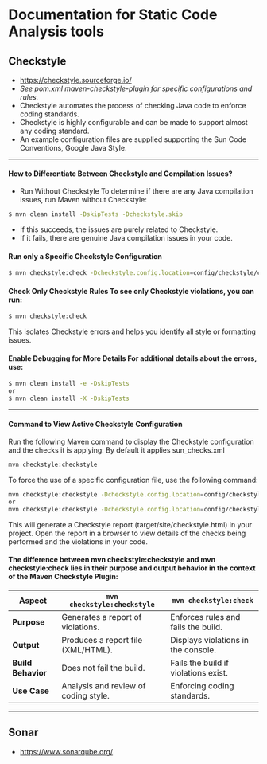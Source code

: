 # Documentation for Static Code Analysis tools

## Checkstyle
- https://checkstyle.sourceforge.io/
- *See pom.xml <artifactId>maven-checkstyle-plugin</artifactId> for specific configurations and rules.*
- Checkstyle automates the process of checking Java code to enforce coding standards.
- Checkstyle is highly configurable and can be made to support almost any coding standard. 
- An example configuration files are supplied supporting the Sun Code Conventions, Google Java Style.

---------------------------------------
#### How to Differentiate Between Checkstyle and Compilation Issues?
- Run Without Checkstyle To determine if there are any Java compilation issues, run Maven without Checkstyle:

```sh
$ mvn clean install -DskipTests -Dcheckstyle.skip
```

  - If this succeeds, the issues are purely related to Checkstyle.
  - If it fails, there are genuine Java compilation issues in your code.

#### Run only a Specific Checkstyle Configuration
```sh
$ mvn checkstyle:check -Dcheckstyle.config.location=config/checkstyle/custom_checks.xml
```

#### Check Only Checkstyle Rules To see only Checkstyle violations, you can run:

```sh
$ mvn checkstyle:check
```

This isolates Checkstyle errors and helps you identify all style or formatting issues.

#### Enable Debugging for More Details For additional details about the errors, use:

```sh
$ mvn clean install -e -DskipTests
or
$ mvn clean install -X -DskipTests
```

---------------------------------------

#### Command to View Active Checkstyle Configuration
Run the following Maven command to display the Checkstyle configuration and the checks it is applying:
By default it applies sun_checks.xml
```sh
mvn checkstyle:checkstyle
```

To force the use of a specific configuration file, use the following command:
```sh
mvn checkstyle:checkstyle -Dcheckstyle.config.location=config/checkstyle/custom_checks.xml
or
mvn checkstyle:checkstyle -Dcheckstyle.config.location=config/checkstyle/google_code_style_checks.xml
```

This will generate a Checkstyle report (target/site/checkstyle.html) in your project. Open the report in a browser to view details of the checks being performed and the violations in your code.

#### The difference between mvn checkstyle:checkstyle and mvn checkstyle:check lies in their purpose and output behavior in the context of the Maven Checkstyle Plugin:
| Aspect                | `mvn checkstyle:checkstyle`             | `mvn checkstyle:check`               |
|-----------------------|-----------------------------------------|---------------------------------------|
| **Purpose**           | Generates a report of violations.      | Enforces rules and fails the build.  |
| **Output**            | Produces a report file (XML/HTML).      | Displays violations in the console.  |
| **Build Behavior**    | Does not fail the build.                | Fails the build if violations exist. |
| **Use Case**          | Analysis and review of coding style.    | Enforcing coding standards.          |

---------------------------------------

## Sonar
- https://www.sonarqube.org/